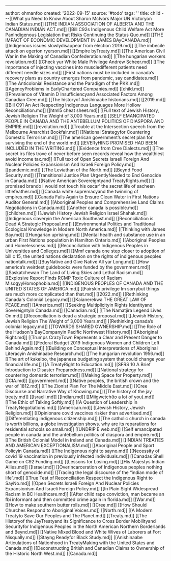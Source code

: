 ---
author: ohmanfoo
created: '2022-09-15'
source: '#todo'
tags: ''
title: child
---[[What yu Need to Know About Sharon McIvors Major UN Victoryon Indian Status.md]]
[[THE INDIAN ASSOCIATION OF ALBERTA AND THE CANADIAN INDIAN ACT.md]]
[[Bill C92s Indigenous Child Welfare Act More PanIndigenous Legislation that Risks Continuing the Status Quo.md]]
[[THE IMPACT OF ECONOMIC DEVELOPMENT IN JAMES BAyCANADA.md]]
[[Indigenous issues slowlydisappear from election 2019.md]]
[[The imbecile attack on egerton ryerson.md]]
[[Empire byTreaty.md]]
[[The American Civil War in the Making of Canadian Confederation.md]]
[[The hungarian workers revolution.md]]
[[Check yur White Male Privilege Andrew Scheer.md]]
[[The importance of injecting vaccines into muscledifferent patients need different needle sizes.md]]
[[First nations must be included in canada’s recovery plans as country emerges from pandemic, say candidates.md]]
[[The Anticolonial Resistance and the Paradigm of the PKK.md]]
[[AgencyProblems in EarlyChartered Companies.md]]
[[child.md]]
[[Prevalence of Vitamin D Insufficiencyand Associated Factors Among Canadian Cree.md]]
[[The historyof Anishinaabe historians.md]]
[[2019.md]]
[[Bill C91 An Act Respecting Indigenous Languages More Hollow Reconciliation.md]]
[[html5 cheat sheet.md]]
[[Full text of Jewish History, Jewish Religion The Weight of 3,000 Years.md]]
[[SELF EMANCIPATED PEOPLE IN CANADA AND THE ANTEBELLUM POLITICS OF DIASPORA AND EMPIRE.md]]
[[revolution.md]]
[[Trouble at the Intersection speech from the Melbourne Anarchist Bookfair.md]]
[[National Strategyfor Countering Domestic Terrorism.md]]
[[The american government’s secret plan for surviving the end of the world.md]]
[[EVERyHING PROMISED HAD BEEN INCLUDED IN THE WRITING.md]]
[[Evidence from Cree Dialects.md]]
[[The secret irs files trove of never before seen records reveal how the wealthiest avoid income tax.md]]
[[Full text of Open Secrets Israeli Foreign And Nuclear Policies Expansionism And Israeli Foreign Policy.md]]
[[pandemic.md]]
[[The Leviathan of the North.md]]
[[Beynd Food Security.md]]
[[Transitional Justice Plan UrgentlyNeeded to End Genocide in Canada.md]]
[[Native American Sovereigntyand TreatyRights.md]]
[[i promised brando i would not touch his oscar’ the secret life of sacheen littlefeather.md]]
[[Canada white supremacyand the twinning of empires.md]]
[[Canada Fails Again to Ensure Clean Water in First Nations Auditor General.md]]
[[Aboriginal Peoples and Comprehensive Land Claims Negotiations in Canada.md]]
[[Another canada is possible.md]]
[[children.md]]
[[Jewish History Jewish Religion Israel Shahak.md]]
[[Indigenous slaveryin the American Southeast.md]]
[[Reconciliation is Dead A Strategic Proposal.md]]
[[Environmental Politics and Traditional Ecological Knowledge in Modern North America.md]]
[[Thinking with James Bay.md]]
[[Hungarian uprising.md]]
[[Mental health and substance use in an urban First Nations population in Hamilton Ontario.md]]
[[Aboriginal Peoples and Homelessness.md]]
[[Reconciliation with Indigenous Peoples in Universities and Colleges.md]]
[[Mmf canada one step closer to adoption of bill c 15, the united nations declaration on the rights of indigenous peoples nationtalk.md]]
[[BuyNative and Give Native All yar Long.md]]
[[How america’s weirdest guidebooks were funded by the government.md]]
[[Saskatchewan The Land of Living Skies and Lethal Racism.md]]
[[Explosive Report Finds RCMP Toxic Culture of Racism MisogyyHomophobia.md]]
[[INDIGENOUS PEOPLES OF CANADA AND THE UNITED STATES OF AMERICA.md]]
[[Fairskin privilege Im sorrybut things are much more complicated than that.md]]
[[2022.md]]
[[Rethinking Canada's Colonial Legacy.md]]
[[Kaianerekwa THE GREAT LAW OF PEACE.md]]
[[America.md]]
[[Seeking Multiplicityin Rights Identityand Sovereigntyin Canada.md]]
[[Canadian.md]]
[[The Namatjira Legend Lives On.md]]
[[Reconciliation is dead a strategic proposal.md]]
[[Jewish History, Jewish Religion The Weight of 3,000 Years.md]]
[[Rethinking canada’s colonial legacy.md]]
[[TOWARDS SHARED OWNERSHIP.md]]
[[The Role of the Hudson's BayCompanyin Pacific Northwest History.md]]
[[Aboriginal Right.md]]
[[Trumps CrazyTown Represents a Clear and Present Danger to Canada.md]]
[[Federal Budget 2019 Indigenous Women and Children Left Behind Again.md]]
[[Building on Conceptual Interpretations of Aboriginal Literacyin Anishinaabe Research.md]]
[[The hungarian revolution 1956.md]]
[[The art of kakeibo, the japanese budgeting system that could change your financial life.md]]
[[A TreatyRight to Education.md]]
[[SFRS 10 A Brief Introduction to Disaster Preparedness.md]]
[[National strategy for countering domestic terrorism.md]]
[[Making Space for Property.md]]
[[CIA.md]]
[[government.md]]
[[Native peoples, the british crown and the war of 1812.md]]
[[The Zionist Plan For The Middle East.md]]
[[Cree Discourse and Narrative Way of Knowing.md]]
[[The history of the jay treaty.md]]
[[Israeli.md]]
[[Indian.md]]
[[Miigwetch(to a lot of you).md]]
[[The Ethic of Talking Softly.md]]
[[A Question of Leadership in TreatyNegotiations.md]]
[[American.md]]
[[Jewish History, Jewish Religion.md]]
[[Opinionare covid vaccines riskier than advertised.md]]
[[Differentiating indigenous citizenship.md]]
[[The catholic church in canada is worth billions, a globe investigation shows. why are its reparations for residential schools so small.md]]
[[UNDRIP E web.md]]
[[Self emancipated people in canada and the antebellum politics of diaspora and empire.md]]
[[The British Colonial Model in Ireland and Canada.md]]
[[INDIAN TREATIES AND AMERICAN EXCEPTIONALISM.md]]
[[Aboriginal People and Sport Policyin Canada.md]]
[[The Indigenous right to sayno.md]]
[[Necessity of covid 19 vaccination in previously infected individuals.md]]
[[Canadas Shell Game on C92 Funding.md]]
[[Lessons for Losing.md]]
[[His Majestys Indian Allies.md]]
[[Israel.md]]
[[Overincarceration of Indigenous peoples nothing short of genocide.md]]
[[Tracing the legal discourse of the “indian mode of life”.md]]
[[True Test of Reconciliation Respect the Indigenous Right to SayNo.md]]
[[Open Secrets Israeli Foreign And Nuclear Policies Expansionism And Israeli Foreign Policy.md]]
[[In Plain Sight Widespread Racism in BC Healthcare.md]]
[[After child rape conviction, man became an fbi informant and then committed crime again in florida.md]]
[[War.md]]
[[How to make southern butter rolls.md]]
[[Cree.md]]
[[How Should Churches Respond to Aboriginal Voices.md]]
[[North.md]]
[[A Modern Treatyto Save Our Peoples and The Planet.md]]
[[Treaty.md]]
[[The Historyof the JayTreatyand its Significance to Cross Border Mobilityand Securityfor Indigenous Peoples in the North American Northern Borderlands and Beynd.md]]
[[Native Mixed Blood and White Wives of Laborers at Fort Nisqually.md]]
[[Stayng Readyfor Black Study.md]]
[[Anishinaabe Articulations of Nationhood in TreatyMaking with the United States and Canada.md]]
[[Deconstructing British and Canadian Claims to Ownership of the Historic North West.md]]
[[Canada.md]]
